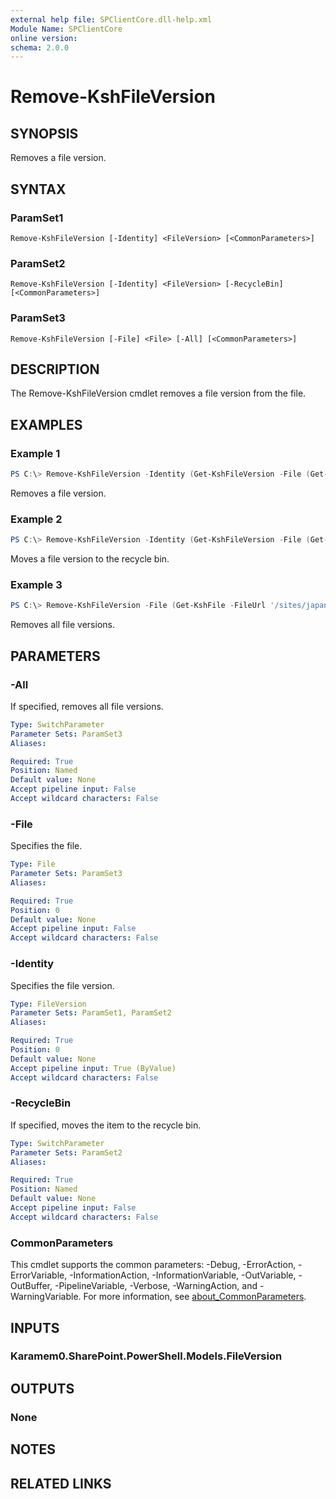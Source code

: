 ```yaml
---
external help file: SPClientCore.dll-help.xml
Module Name: SPClientCore
online version:
schema: 2.0.0
---
```


# Remove-KshFileVersion

## SYNOPSIS
Removes a file version.

## SYNTAX

### ParamSet1
```
Remove-KshFileVersion [-Identity] <FileVersion> [<CommonParameters>]
```

### ParamSet2
```
Remove-KshFileVersion [-Identity] <FileVersion> [-RecycleBin] [<CommonParameters>]
```

### ParamSet3
```
Remove-KshFileVersion [-File] <File> [-All] [<CommonParameters>]
```

## DESCRIPTION
The Remove-KshFileVersion cmdlet removes a file version from the file.

## EXAMPLES

### Example 1
```powershell
PS C:\> Remove-KshFileVersion -Identity (Get-KshFileVersion -File (Get-KshFile -FileUrl '/sites/japan/hr/Shared%20Documents/README.txt') -FileVersionId 1)
```

Removes a file version.

### Example 2
```powershell
PS C:\> Remove-KshFileVersion -Identity (Get-KshFileVersion -File (Get-KshFile -FileUrl '/sites/japan/hr/Shared%20Documents/README.txt') -FileVersionId 1) -RecycleBin
```

Moves a file version to the recycle bin.

### Example 3
```powershell
PS C:\> Remove-KshFileVersion -File (Get-KshFile -FileUrl '/sites/japan/hr/Shared%20Documents/README.txt') -All
```

Removes all file versions.

## PARAMETERS

### -All
If specified, removes all file versions.

```yaml
Type: SwitchParameter
Parameter Sets: ParamSet3
Aliases:

Required: True
Position: Named
Default value: None
Accept pipeline input: False
Accept wildcard characters: False
```

### -File
Specifies the file.

```yaml
Type: File
Parameter Sets: ParamSet3
Aliases:

Required: True
Position: 0
Default value: None
Accept pipeline input: False
Accept wildcard characters: False
```

### -Identity
Specifies the file version.

```yaml
Type: FileVersion
Parameter Sets: ParamSet1, ParamSet2
Aliases:

Required: True
Position: 0
Default value: None
Accept pipeline input: True (ByValue)
Accept wildcard characters: False
```

### -RecycleBin
If specified, moves the item to the recycle bin.

```yaml
Type: SwitchParameter
Parameter Sets: ParamSet2
Aliases:

Required: True
Position: Named
Default value: None
Accept pipeline input: False
Accept wildcard characters: False
```

### CommonParameters
This cmdlet supports the common parameters: -Debug, -ErrorAction, -ErrorVariable, -InformationAction, -InformationVariable, -OutVariable, -OutBuffer, -PipelineVariable, -Verbose, -WarningAction, and -WarningVariable. For more information, see [about_CommonParameters](http://go.microsoft.com/fwlink/?LinkID=113216).

## INPUTS

### Karamem0.SharePoint.PowerShell.Models.FileVersion

## OUTPUTS

### None

## NOTES

## RELATED LINKS
